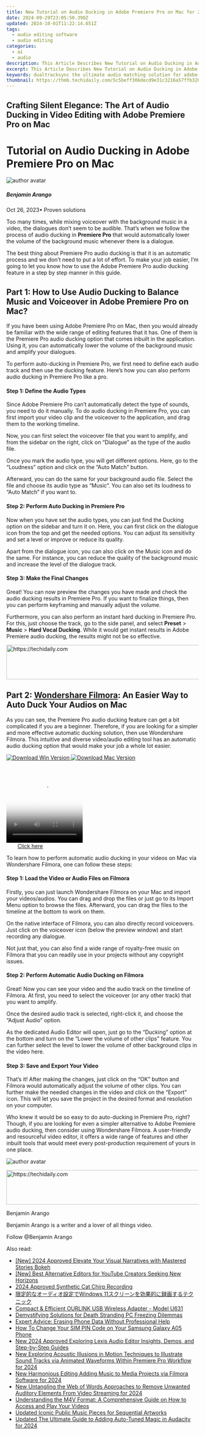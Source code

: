 ```yaml
---
title: New Tutorial on Audio Ducking in Adobe Premiere Pro on Mac for 2024
date: 2024-09-29T23:05:50.398Z
updated: 2024-10-01T11:22:14.651Z
tags: 
  - audio editing software
  - audio editing
categories: 
  - ai
  - audio
description: This Article Describes New Tutorial on Audio Ducking in Adobe Premiere Pro on Mac for 2024
excerpt: This Article Describes New Tutorial on Audio Ducking in Adobe Premiere Pro on Mac for 2024
keywords: dualtracksync the ultimate audio matching solution for adobe premiere pro users 2023 edition,windows based audio ducking workflow in adobe premiere pro,mastering dynamic volume control a guide to audio ducking with adobe premiere pro on mac,adobe premiere pro audio ducking tutorial mac,tutorial on audio ducking in adobe premiere pro on mac,mastering mac audio keyframe techniques in adobe premiere pro 2023 edition,how to use audio ducking in adobe premiere pro on win
thumbnail: https://thmb.techidaily.com/5c5beff306decd9e31c3216a57ffb320c5012e1719fd0426ca459ec8dc06e9a5.jpg
---
```


## Crafting Silent Elegance: The Art of Audio Ducking in Video Editing with Adobe Premiere Pro on Mac

# Tutorial on Audio Ducking in Adobe Premiere Pro on Mac

![author avatar](https://images.wondershare.com/filmora/article-images/benjamin-arango-author.jpg)

##### Benjamin Arango

 Oct 26, 2023• Proven solutions

Too many times, while mixing voiceover with the background music in a video, the dialogues don’t seem to be audible. That’s when we follow the process of audio ducking in **Premiere Pro** that would automatically lower the volume of the background music whenever there is a dialogue.

The best thing about Premiere Pro audio ducking is that it is an automatic process and we don’t need to put a lot of effort. To make your job easier, I’m going to let you know how to use the Adobe Premiere Pro audio ducking feature in a step by step manner in this guide.

## Part 1: How to Use Audio Ducking to Balance Music and Voiceover in Adobe Premiere Pro on Mac?

If you have been using Adobe Premiere Pro on Mac, then you would already be familiar with the wide range of editing features that it has. One of them is the Premiere Pro audio ducking option that comes inbuilt in the application. Using it, you can automatically lower the volume of the background music and amplify your dialogues.

To perform auto-ducking in Premiere Pro, we first need to define each audio track and then use the ducking feature. Here’s how you can also perform audio ducking in Premiere Pro like a pro.

#### Step 1: Define the Audio Types

Since Adobe Premiere Pro can’t automatically detect the type of sounds, you need to do it manually. To do audio ducking in Premiere Pro, you can first import your video clip and the voiceover to the application, and drag them to the working timeline.

Now, you can first select the voiceover file that you want to amplify, and from the sidebar on the right, click on “Dialogue” as the type of the audio file.

Once you mark the audio type, you will get different options. Here, go to the “Loudness” option and click on the “Auto Match” button.

Afterward, you can do the same for your background audio file. Select the file and choose its audio type as “Music”. You can also set its loudness to “Auto Match” if you want to.

#### Step 2: Perform Auto Ducking in Premiere Pro

Now when you have set the audio types, you can just find the Ducking option on the sidebar and turn it on. Here, you can first click on the dialogue icon from the top and get the needed options. You can adjust its sensitivity and set a level or improve or reduce its quality.

Apart from the dialogue icon, you can also click on the Music icon and do the same. For instance, you can reduce the quality of the background music and increase the level of the dialogue track.

#### Step 3: Make the Final Changes

Great! You can now preview the changes you have made and check the audio ducking results in Premiere Pro. If you want to finalize things, then you can perform keyframing and manually adjust the volume.

Furthermore, you can also perform an instant hard ducking in Premiere Pro. For this, just choose the track, go to the side panel, and select **Preset** \> **Music** \> **Hard Vocal Ducking**. While it would get instant results in Adobe Premiere audio ducking, the results might not be so effective.

<!-- affiliate ads begin -->
<a href="https://appsumo.8odi.net/c/5597632/2151870/7443" target="_top" id="2151870">
  <img src="//a.impactradius-go.com/display-ad/7443-2151870" border="0" alt="https://techidaily.com" width="728" height="90"/>
</a>
<img height="0" width="0" src="https://appsumo.8odi.net/i/5597632/2151870/7443" style="position:absolute;visibility:hidden;" border="0" />
<!-- affiliate ads end -->

## Part 2: [Wondershare Filmora](https://tools.techidaily.com/wondershare/filmora/download/): An Easier Way to Auto Duck Your Audios on Mac

As you can see, the Premiere Pro audio ducking feature can get a bit complicated if you are a beginner. Therefore, if you are looking for a simpler and more effective automatic ducking solution, then use Wondershare Filmora. This intuitive and diverse video/audio editing tool has an automatic audio ducking option that would make your job a whole lot easier.

[![Download Win Version](https://images.wondershare.com/filmora/guide/download-btn-win.jpg) ](https://tools.techidaily.com/wondershare/filmora/download/) [![Download Mac Version](https://images.wondershare.com/filmora/guide/download-btn-mac.jpg) ](https://tools.techidaily.com/wondershare/filmora/download/)

<!-- affiliate ads begin -->
<span id="1374820">
					<video width="200" height="200" style="cursor:pointer"
           poster="//a.impactradius-go.com/display-clicktoplayimage/1374820.png"
           onclick="if(!this.playClicked){this.play();this.setAttribute('controls',true);this.playClicked=true;}">
	   <source src="//a.impactradius-go.com/display-ad/15852-1374820">
	   <img src="//a.impactradius-go.com/display-clicktoplayimage/1374820.png" style="border: none; height: 100%; width: 100%; object-fit: contain">
	</video>
	<div style="width:125px;text-align:center"><a href="javascript:window.open(decodeURIComponent('https%3A%2F%2Fthefitville.pxf.io%2Fc%2F5597632%2F1374820%2F15852'), '_blank');void(0);">Click here</a></div>
</span>
<img height="0" width="0" src="https://imp.pxf.io/i/5597632/1374820/15852" style="position:absolute;visibility:hidden;" border="0" />
<!-- affiliate ads end -->

To learn how to perform automatic audio ducking in your videos on Mac via Wondershare Filmora, one can follow these steps:

#### Step 1: Load the Video or Audio Files on Filmora

Firstly, you can just launch Wondershare Filmora on your Mac and import your videos/audios. You can drag and drop the files or just go to its Import Menu option to browse the files. Afterward, you can drag the files to the timeline at the bottom to work on them.

On the native interface of Filmora, you can also directly record voiceovers. Just click on the voiceover icon (below the preview window) and start recording any dialogue.

Not just that, you can also find a wide range of royalty-free music on Filmora that you can readily use in your projects without any copyright issues.

#### Step 2: Perform Automatic Audio Ducking on Filmora

Great! Now you can see your video and the audio track on the timeline of Filmora. At first, you need to select the voiceover (or any other track) that you want to amplify.

Once the desired audio track is selected, right-click it, and choose the “Adjust Audio” option.

As the dedicated Audio Editor will open, just go to the “Ducking” option at the bottom and turn on the “Lower the volume of other clips” feature. You can further select the level to lower the volume of other background clips in the video here.

#### Step 3: Save and Export Your Video

That’s it! After making the changes, just click on the “OK” button and Filmora would automatically adjust the volume of other clips. You can further make the needed changes in the video and click on the “Export” icon. This will let you save the project in the desired format and resolution on your computer.

Who knew it would be so easy to do auto-ducking in Premiere Pro, right? Though, if you are looking for even a simpler alternative to Adobe Premiere audio ducking, then consider using Wondershare Filmora. A user-friendly and resourceful video editor, it offers a wide range of features and other inbuilt tools that would meet every post-production requirement of yours in one place.

![author avatar](https://images.wondershare.com/filmora/article-images/benjamin-arango-author.jpg)

<!-- affiliate ads begin -->
<a href="https://ephamedtechinc.pxf.io/c/5597632/2130528/26400" target="_top" id="2130528">
  <img src="//a.impactradius-go.com/display-ad/26400-2130528" border="0" alt="https://techidaily.com" width="728" height="90"/>
</a>
<img height="0" width="0" src="https://ephamedtechinc.pxf.io/i/5597632/2130528/26400" style="position:absolute;visibility:hidden;" border="0" />
<!-- affiliate ads end -->

Benjamin Arango

Benjamin Arango is a writer and a lover of all things video.

Follow @Benjamin Arango

<ins class="adsbygoogle"
      style="display:block"
      data-ad-client="ca-pub-7571918770474297"
      data-ad-slot="8358498916"
      data-ad-format="auto"
      data-full-width-responsive="true"></ins>

<span class="atpl-alsoreadstyle">Also read:</span>
<div><ul>
<li><a href="https://instagram-clips.techidaily.com/new-2024-approved-elevate-your-visual-narratives-with-mastered-stories-bokeh/"><u>[New] 2024 Approved Elevate Your Visual Narratives with Mastered Stories Bokeh</u></a></li>
<li><a href="https://youtube-webster.techidaily.com/est-alternative-editors-for-youtube-creators-seeking-new-horizons/"><u>[New] Best Alternative Editors for YouTube Creators Seeking New Horizons</u></a></li>
<li><a href="https://audio-shaping.techidaily.com/2024-approved-synthetic-cat-chirp-recording/"><u>2024 Approved Synthetic Cat Chirp Recording</u></a></li>
<li><a href="https://discover-blog.techidaily.com/1726026727722-windows-11/"><u>限定的なオーディオ設定でWindows 11スクリーンを効果的に録画するテクニック</u></a></li>
<li><a href="https://buynow-marvelous.techidaily.com/compact-and-efficient-ourlink-usb-wireless-adapter-model-u631/"><u>Compact & Efficient OURLINK USB Wireless Adapter - Model U631</u></a></li>
<li><a href="https://win-answers.techidaily.com/demystifying-solutions-for-death-stranding-pc-freezing-dilemmas/"><u>Demystifying Solutions for Death Stranding PC Freezing Dilemmas</u></a></li>
<li><a href="https://data-safeguard.techidaily.com/expert-advice-erasing-phone-data-without-professional-help/"><u>Expert Advice: Erasing Phone Data Without Professional Help</u></a></li>
<li><a href="https://sim-unlock.techidaily.com/how-to-change-your-sim-pin-code-on-your-samsung-galaxy-a05-phone-by-drfone-android/"><u>How To Change Your SIM PIN Code on Your Samsung Galaxy A05 Phone</u></a></li>
<li><a href="https://audio-shaping.techidaily.com/new-2024-approved-exploring-lexis-audio-editor-insights-demos-and-step-by-step-guides/"><u>New 2024 Approved Exploring Lexis Audio Editor Insights, Demos, and Step-by-Step Guides</u></a></li>
<li><a href="https://audio-shaping.techidaily.com/new-exploring-acoustic-illusions-in-motion-techniques-to-illustrate-sound-tracks-via-animated-waveforms-within-premiere-pro-workflow-for-2024/"><u>New Exploring Acoustic Illusions in Motion Techniques to Illustrate Sound Tracks via Animated Waveforms Within Premiere Pro Workflow for 2024</u></a></li>
<li><a href="https://sound-tweaking.techidaily.com/new-harmonious-editing-adding-music-to-media-projects-via-filmora-software-for-2024/"><u>New Harmonious Editing Adding Music to Media Projects via Filmora Software for 2024</u></a></li>
<li><a href="https://audio-shaping.techidaily.com/new-untangling-the-web-of-words-approaches-to-remove-unwanted-auditory-elements-from-video-streaming-for-2024/"><u>New Untangling the Web of Words Approaches to Remove Unwanted Auditory Elements From Video Streaming for 2024</u></a></li>
<li><a href="https://video-ai-editor.techidaily.com/understanding-the-m4v-format-a-comprehensive-guide-on-how-to-access-and-play-your-videos/"><u>Understanding the M4V Format: A Comprehensive Guide on How to Access and Play Your Videos</u></a></li>
<li><a href="https://audio-shaping.techidaily.com/updated-iconic-public-music-pieces-for-sequential-artworks/"><u>Updated Iconic Public Music Pieces for Sequential Artworks</u></a></li>
<li><a href="https://audio-shaping.techidaily.com/updated-the-ultimate-guide-to-adding-auto-tuned-magic-in-audacity-for-2024/"><u>Updated The Ultimate Guide to Adding Auto-Tuned Magic in Audacity for 2024</u></a></li>
</ul></div>

